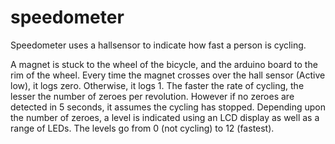# speedometer

Speedometer uses a hallsensor to indicate how fast a person is cycling.

A magnet is stuck to the wheel of the bicycle, and the arduino board to the rim of the wheel. 
Every time the magnet crosses over the hall sensor (Active low), it logs zero. Otherwise, it logs 1.
The faster the rate of cycling, the lesser the number of zeroes per revolution. 
However if no zeroes are detected in 5 seconds, it assumes the cycling has stopped.
Depending upon the number of zeroes, a level is indicated using an LCD display as well as a range of LEDs.
The levels go from 0 (not cycling) to 12 (fastest).
